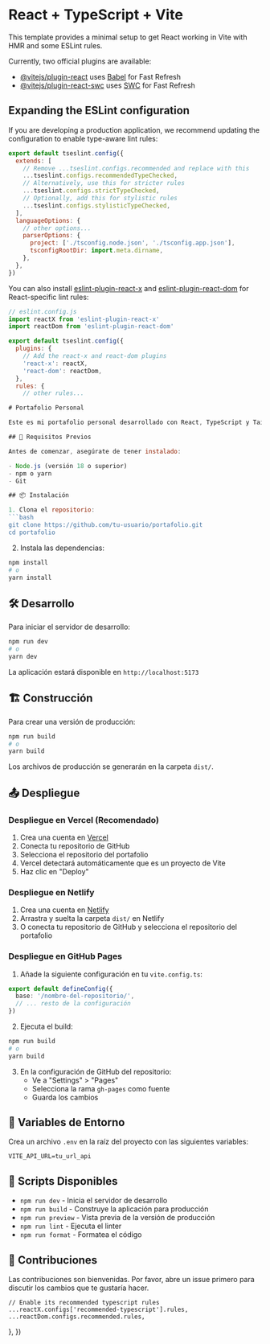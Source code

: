 # React + TypeScript + Vite

This template provides a minimal setup to get React working in Vite with HMR and some ESLint rules.

Currently, two official plugins are available:

- [@vitejs/plugin-react](https://github.com/vitejs/vite-plugin-react/blob/main/packages/plugin-react) uses [Babel](https://babeljs.io/) for Fast Refresh
- [@vitejs/plugin-react-swc](https://github.com/vitejs/vite-plugin-react/blob/main/packages/plugin-react-swc) uses [SWC](https://swc.rs/) for Fast Refresh

## Expanding the ESLint configuration

If you are developing a production application, we recommend updating the configuration to enable type-aware lint rules:

```js
export default tseslint.config({
  extends: [
    // Remove ...tseslint.configs.recommended and replace with this
    ...tseslint.configs.recommendedTypeChecked,
    // Alternatively, use this for stricter rules
    ...tseslint.configs.strictTypeChecked,
    // Optionally, add this for stylistic rules
    ...tseslint.configs.stylisticTypeChecked,
  ],
  languageOptions: {
    // other options...
    parserOptions: {
      project: ['./tsconfig.node.json', './tsconfig.app.json'],
      tsconfigRootDir: import.meta.dirname,
    },
  },
})
```

You can also install [eslint-plugin-react-x](https://github.com/Rel1cx/eslint-react/tree/main/packages/plugins/eslint-plugin-react-x) and [eslint-plugin-react-dom](https://github.com/Rel1cx/eslint-react/tree/main/packages/plugins/eslint-plugin-react-dom) for React-specific lint rules:

```js
// eslint.config.js
import reactX from 'eslint-plugin-react-x'
import reactDom from 'eslint-plugin-react-dom'

export default tseslint.config({
  plugins: {
    // Add the react-x and react-dom plugins
    'react-x': reactX,
    'react-dom': reactDom,
  },
  rules: {
    // other rules...

# Portafolio Personal

Este es mi portafolio personal desarrollado con React, TypeScript y Tailwind CSS.

## 🚀 Requisitos Previos

Antes de comenzar, asegúrate de tener instalado:

- Node.js (versión 18 o superior)
- npm o yarn
- Git

## 📦 Instalación

1. Clona el repositorio:
```bash
git clone https://github.com/tu-usuario/portafolio.git
cd portafolio
```

2. Instala las dependencias:
```bash
npm install
# o
yarn install
```

## 🛠️ Desarrollo

Para iniciar el servidor de desarrollo:

```bash
npm run dev
# o
yarn dev
```

La aplicación estará disponible en `http://localhost:5173`

## 🏗️ Construcción

Para crear una versión de producción:

```bash
npm run build
# o
yarn build
```

Los archivos de producción se generarán en la carpeta `dist/`.

## 📤 Despliegue

### Despliegue en Vercel (Recomendado)

1. Crea una cuenta en [Vercel](https://vercel.com)
2. Conecta tu repositorio de GitHub
3. Selecciona el repositorio del portafolio
4. Vercel detectará automáticamente que es un proyecto de Vite
5. Haz clic en "Deploy"

### Despliegue en Netlify

1. Crea una cuenta en [Netlify](https://netlify.com)
2. Arrastra y suelta la carpeta `dist/` en Netlify
3. O conecta tu repositorio de GitHub y selecciona el repositorio del portafolio

### Despliegue en GitHub Pages

1. Añade la siguiente configuración en tu `vite.config.ts`:
```typescript
export default defineConfig({
  base: '/nombre-del-repositorio/',
  // ... resto de la configuración
})
```

2. Ejecuta el build:
```bash
npm run build
# o
yarn build
```

3. En la configuración de GitHub del repositorio:
   - Ve a "Settings" > "Pages"
   - Selecciona la rama `gh-pages` como fuente
   - Guarda los cambios

## 🔧 Variables de Entorno

Crea un archivo `.env` en la raíz del proyecto con las siguientes variables:

```env
VITE_API_URL=tu_url_api
```

## 📝 Scripts Disponibles

- `npm run dev` - Inicia el servidor de desarrollo
- `npm run build` - Construye la aplicación para producción
- `npm run preview` - Vista previa de la versión de producción
- `npm run lint` - Ejecuta el linter
- `npm run format` - Formatea el código

## 🤝 Contribuciones

Las contribuciones son bienvenidas. Por favor, abre un issue primero para discutir los cambios que te gustaría hacer.

    // Enable its recommended typescript rules
    ...reactX.configs['recommended-typescript'].rules,
    ...reactDom.configs.recommended.rules,
  },
})
```
